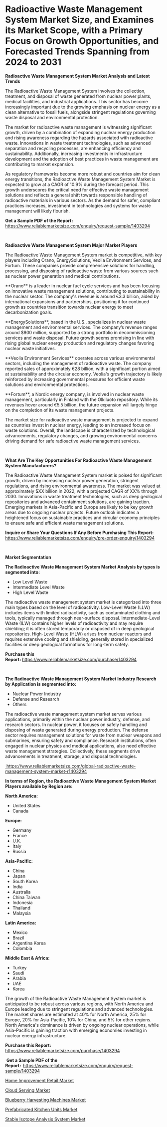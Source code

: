 <p><h1>Radioactive Waste Management System Market Size, and Examines its Market Scope, with a Primary Focus on Growth Opportunities, and Forecasted Trends Spanning from 2024 to 2031</h1></p><p><strong>Radioactive Waste Management System Market Analysis and Latest Trends</strong></p>
<p><p>The Radioactive Waste Management System involves the collection, treatment, and disposal of waste generated from nuclear power plants, medical facilities, and industrial applications. This sector has become increasingly important due to the growing emphasis on nuclear energy as a clean alternative to fossil fuels, alongside stringent regulations governing waste disposal and environmental protection.</p><p>The market for radioactive waste management is witnessing significant growth, driven by a combination of expanding nuclear energy production and rising awareness regarding the hazards associated with radioactive waste. Innovations in waste treatment technologies, such as advanced separation and recycling processes, are enhancing efficiency and sustainability. Additionally, increasing investments in infrastructure development and the adoption of best practices in waste management are contributing to market expansion.</p><p>As regulatory frameworks become more robust and countries aim for clean energy transitions, the Radioactive Waste Management System Market is expected to grow at a CAGR of 10.9% during the forecast period. This growth underscores the critical need for effective waste management solutions and reflects a general shift towards responsible handling of radioactive materials in various sectors. As the demand for safer, compliant practices increases, investment in technologies and systems for waste management will likely flourish.</p></p>
<p><strong>Get a Sample PDF of the Report:&nbsp;</strong> <a href="https://www.reliablemarketsize.com/enquiry/request-sample/1403294?utm_campaign=1506&utm_medium=2&utm_source=Github&utm_content=ia&utm_term=23102024&utm_id=radioactive-waste-management-system">https://www.reliablemarketsize.com/enquiry/request-sample/1403294</a></p>
<p>&nbsp;</p>
<p><strong>Radioactive Waste Management System Major Market Players</strong></p>
<p><p>The Radioactive Waste Management System market is competitive, with key players including Orano, EnergySolutions, Veolia Environment Services, and Fortum. These companies provide comprehensive solutions for handling, processing, and disposing of radioactive waste from various sources such as nuclear power generation and medical contributions.</p><p>**Orano** is a leader in nuclear fuel cycle services and has been focusing on innovative waste management solutions, contributing to sustainability in the nuclear sector. The company's revenue is around €3.3 billion, aided by international expansions and partnerships, positioning it for continued growth as countries transition towards nuclear energy to meet decarbonization goals.</p><p>**EnergySolutions**, based in the U.S., specializes in nuclear waste management and environmental services. The company’s revenue ranges around $800 million, supported by a strong portfolio in decommissioning services and waste disposal. Future growth seems promising in line with rising global nuclear energy production and regulatory changes favoring nuclear waste initiatives.</p><p>**Veolia Environment Services** operates across various environmental sectors, including the management of radioactive waste. The company reported sales of approximately €28 billion, with a significant portion aimed at sustainability and the circular economy. Veolia's growth trajectory is likely reinforced by increasing governmental pressures for efficient waste solutions and environmental protections.</p><p>**Fortum**, a Nordic energy company, is involved in nuclear waste management, particularly in Finland with the Olkiluoto repository. While its revenues hover around €5.5 billion, the future expansion will largely hinge on the completion of its waste management projects.</p><p>The market size for radioactive waste management is projected to expand as countries invest in nuclear energy, leading to an increased focus on waste solutions. Overall, the landscape is characterized by technological advancements, regulatory changes, and growing environmental concerns driving demand for safe radioactive waste management services.</p></p>
<p>&nbsp;</p>
<p><strong>What Are The Key Opportunities For Radioactive Waste Management System Manufacturers?</strong></p>
<p><p>The Radioactive Waste Management System market is poised for significant growth, driven by increasing nuclear power generation, stringent regulations, and rising environmental awareness. The market was valued at approximately $XX billion in 2022, with a projected CAGR of XX% through 2030. Innovations in waste treatment technologies, such as deep geological repositories and advanced containment solutions, are gaining traction. Emerging markets in Asia-Pacific and Europe are likely to be key growth areas due to ongoing nuclear projects. Future outlook indicates a heightened focus on sustainable practices and circular economy principles to ensure safe and efficient waste management solutions.</p></p>
<p><strong>Inquire or Share Your Questions If Any Before Purchasing This Report:</strong> <a href="https://www.reliablemarketsize.com/enquiry/pre-order-enquiry/1403294?utm_campaign=1506&utm_medium=2&utm_source=Github&utm_content=ia&utm_term=23102024&utm_id=radioactive-waste-management-system">https://www.reliablemarketsize.com/enquiry/pre-order-enquiry/1403294</a></p>
<p>&nbsp;</p>
<p><strong>Market Segmentation</strong></p>
<p><strong>The Radioactive Waste Management System Market Analysis by types is segmented into:</strong></p>
<p><ul><li>Low Level Waste</li><li>Intermediate Level Waste</li><li>High Level Waste</li></ul></p>
<p><p>The radioactive waste management system market is categorized into three main types based on the level of radioactivity. Low-Level Waste (LLW) includes items with limited radioactivity, such as contaminated clothing and tools, typically managed through near-surface disposal. Intermediate-Level Waste (ILW) contains higher levels of radioactivity and may require shielding; it is often stored temporarily or disposed of in deep geological repositories. High-Level Waste (HLW) arises from nuclear reactors and requires extensive cooling and shielding, generally stored in specialized facilities or deep geological formations for long-term safety.</p></p>
<p><strong>Purchase this Report:&nbsp;</strong><a href="https://www.reliablemarketsize.com/purchase/1403294?utm_campaign=1506&utm_medium=2&utm_source=Github&utm_content=ia&utm_term=23102024&utm_id=radioactive-waste-management-system">https://www.reliablemarketsize.com/purchase/1403294</a></p>
<p>&nbsp;</p>
<p><strong>The Radioactive Waste Management System Market Industry Research by Application is segmented into:</strong></p>
<p><ul><li>Nuclear Power Industry</li><li>Defense and Research</li><li>Others</li></ul></p>
<p><p>The radioactive waste management system market serves various applications, primarily within the nuclear power industry, defense, and research sectors. In nuclear power, it focuses on safely handling and disposing of waste generated during energy production. The defense sector requires management solutions for waste from nuclear weapons and submarines, ensuring safety and compliance. Research institutions, often engaged in nuclear physics and medical applications, also need effective waste management strategies. Collectively, these segments drive advancements in treatment, storage, and disposal technologies.</p></p>
<p><a href="https://www.reliablemarketsize.com/global-radioactive-waste-management-system-market-r1403294?utm_campaign=1506&utm_medium=2&utm_source=Github&utm_content=ia&utm_term=23102024&utm_id=radioactive-waste-management-system">&nbsp;https://www.reliablemarketsize.com/global-radioactive-waste-management-system-market-r1403294</a></p>
<p><strong>In terms of Region, the Radioactive Waste Management System Market Players available by Region are:</strong></p>
<p>
    <p> <strong> North America: </strong>
        <ul>
            <li>United States</li>
            <li>Canada</li>
        </ul>
        </p> 
    <p> <strong> Europe: </strong>
        <ul>
            <li>Germany</li>
            <li>France</li>
            <li>U.K.</li>
            <li>Italy</li>
            <li>Russia</li>
        </ul>
        </p> 
    <p> <strong> Asia-Pacific: </strong>
        <ul>
            <li>China</li>
            <li>Japan</li>
            <li>South Korea</li>
            <li>India</li>
            <li>Australia</li>
            <li>China Taiwan</li>
            <li>Indonesia</li>
            <li>Thailand</li>
            <li>Malaysia</li>
        </ul>
        </p> 
    <p> <strong> Latin America: </strong>
        <ul>
            <li>Mexico</li>
            <li>Brazil</li>
            <li>Argentina Korea</li>
            <li>Colombia</li>
        </ul>
        </p> 
    <p> <strong> Middle East & Africa: </strong>
        <ul>
            <li>Turkey</li>
            <li>Saudi</li>
            <li>Arabia</li>
            <li>UAE</li>
            <li>Korea</li>
        </ul>
    </p>
    </p>
<p><p>The growth of the Radioactive Waste Management System market is anticipated to be robust across various regions, with North America and Europe leading due to stringent regulations and advanced technologies. The market shares are estimated at 40% for North America, 25% for Europe, 20% for Asia-Pacific, 10% for China, and 5% for other regions. North America's dominance is driven by ongoing nuclear operations, while Asia-Pacific is gaining traction with emerging economies investing in nuclear energy infrastructure.</p></p>
<p><strong>Purchase this Report: </strong><a href="https://www.reliablemarketsize.com/purchase/1403294?utm_campaign=1506&utm_medium=2&utm_source=Github&utm_content=ia&utm_term=23102024&utm_id=radioactive-waste-management-system">https://www.reliablemarketsize.com/purchase/1403294</a></p>
<p>&nbsp;<strong>Get a Sample PDF of the Report:&nbsp;&nbsp;</strong><a href="https://www.reliablemarketsize.com/enquiry/request-sample/1403294?utm_campaign=1506&utm_medium=2&utm_source=Github&utm_content=ia&utm_term=23102024&utm_id=radioactive-waste-management-system">https://www.reliablemarketsize.com/enquiry/request-sample/1403294</a></p>
<p><strong></strong></p>
<p><p><a href="https://www.linkedin.com/pulse/home-improvement-retail-mosaic-piecing-together-global-market-81gfc?utm_campaign=1506&utm_medium=2&utm_source=Github&utm_content=ia&utm_term=23102024&utm_id=radioactive-waste-management-system">Home Improvement Retail Market</a></p><p><a href="https://www.linkedin.com/pulse/cloud-serving-market-global-regional-analysis-focus-end-user-vuqdc?utm_campaign=1506&utm_medium=2&utm_source=Github&utm_content=ia&utm_term=23102024&utm_id=radioactive-waste-management-system">Cloud Serving Market</a></p><p><a href="https://issuu.com/reportprime-2/docs/blueberry-harvesting-machines-marke_af9804e76d631a?utm_campaign=1506&utm_medium=2&utm_source=Github&utm_content=ia&utm_term=23102024&utm_id=radioactive-waste-management-system">Blueberry Harvesting Machines Market</a></p><p><a href="https://github.com/malcomuppbi/Market-Research-Report-List-1/blob/main/prefabricated-kitchen-units-market.md?utm_campaign=1506&utm_medium=2&utm_source=Github&utm_content=ia&utm_term=23102024&utm_id=radioactive-waste-management-system">Prefabricated Kitchen Units Market</a></p><p><a href="https://github.com/jilliesetpw0/Market-Research-Report-List-1/blob/main/stable-isotope-analysis-system-market.md?utm_campaign=1506&utm_medium=2&utm_source=Github&utm_content=ia&utm_term=23102024&utm_id=radioactive-waste-management-system">Stable Isotope Analysis System Market</a></p></p>